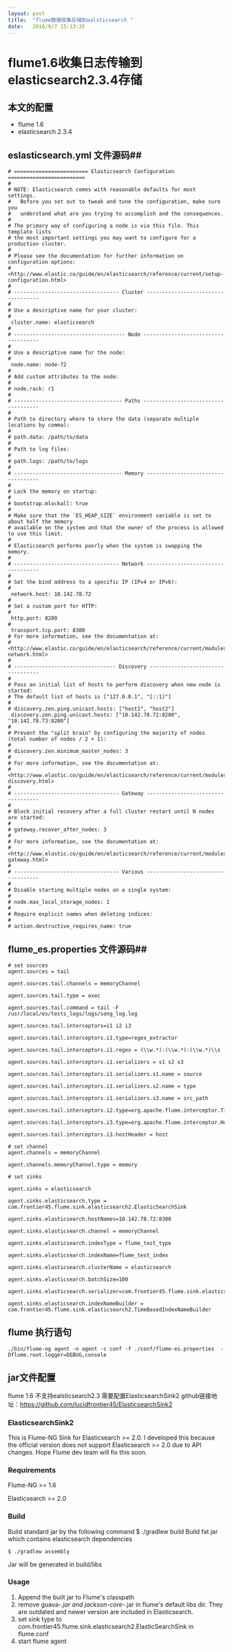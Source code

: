 ```yaml
---
layout: post
title:  "flume数据收集存储到ealsticsearch "
date:   2016/9/7 15:13:35 
---
```



# flume1.6收集日志传输到elasticsearch2.3.4存储 #

## 本文的配置 ##
- flume 1.6
- elasticsearch 2.3.4


## eslasticsearch.yml 文件源码##

    # ======================== Elasticsearch Configuration =========================
    #
    # NOTE: Elasticsearch comes with reasonable defaults for most settings.
    #   Before you set out to tweak and tune the configuration, make sure you
    #   understand what are you trying to accomplish and the consequences.
    #
    # The primary way of configuring a node is via this file. This template lists
    # the most important settings you may want to configure for a production cluster.
    #
    # Please see the documentation for further information on configuration options:
    # <http://www.elastic.co/guide/en/elasticsearch/reference/current/setup-configuration.html>
    #
    # ---------------------------------- Cluster -----------------------------------
    #
    # Use a descriptive name for your cluster:
    #
     cluster.name: elasticsearch
    #
    # ------------------------------------ Node ------------------------------------
    #
    # Use a descriptive name for the node:
    #
     node.name: node-72
    #
    # Add custom attributes to the node:
    #
    # node.rack: r1
    #
    # ----------------------------------- Paths ------------------------------------
    #
    # Path to directory where to store the data (separate multiple locations by comma):
    #
    # path.data: /path/to/data
    #
    # Path to log files:
    #
    # path.logs: /path/to/logs
    #
    # ----------------------------------- Memory -----------------------------------
    #
    # Lock the memory on startup:
    #
    # bootstrap.mlockall: true
    #
    # Make sure that the `ES_HEAP_SIZE` environment variable is set to about half the memory
    # available on the system and that the owner of the process is allowed to use this limit.
    #
    # Elasticsearch performs poorly when the system is swapping the memory.
    #
    # ---------------------------------- Network -----------------------------------
    #
    # Set the bind address to a specific IP (IPv4 or IPv6):
    #
     network.host: 10.142.78.72
    #
    # Set a custom port for HTTP:
    #
     http.port: 8200
    #
     transport.tcp.port: 8300
    # For more information, see the documentation at:
    # <http://www.elastic.co/guide/en/elasticsearch/reference/current/modules-network.html>
    #
    # --------------------------------- Discovery ----------------------------------
    #
    # Pass an initial list of hosts to perform discovery when new node is started:
    # The default list of hosts is ["127.0.0.1", "[::1]"]
    #
    # discovery.zen.ping.unicast.hosts: ["host1", "host2"]
     discovery.zen.ping.unicast.hosts: ["10.142.78.72:8200", "10.142.78.73:8200"]
    #
    # Prevent the "split brain" by configuring the majority of nodes (total number of nodes / 2 + 1):
    #
    # discovery.zen.minimum_master_nodes: 3
    #
    # For more information, see the documentation at:
    # <http://www.elastic.co/guide/en/elasticsearch/reference/current/modules-discovery.html>
    #
    # ---------------------------------- Gateway -----------------------------------
    #
    # Block initial recovery after a full cluster restart until N nodes are started:
    #
    # gateway.recover_after_nodes: 3
    #
    # For more information, see the documentation at:
    # <http://www.elastic.co/guide/en/elasticsearch/reference/current/modules-gateway.html>
    #
    # ---------------------------------- Various -----------------------------------
    #
    # Disable starting multiple nodes on a single system:
    #
    # node.max_local_storage_nodes: 1
    #
    # Require explicit names when deleting indices:
    #
    # action.destructive_requires_name: true



## flume_es.properties 文件源码##

    # set sources
    agent.sources = tail  
     
    agent.sources.tail.channels = memoryChannel  
      
    agent.sources.tail.type = exec  
      
    agent.sources.tail.command = tail -F  /usr/local/es/tests_logs/logs/song_log.log  
      
    agent.sources.tail.interceptors=i1 i2 i3  
      
    agent.sources.tail.interceptors.i1.type=regex_extractor  
      
    agent.sources.tail.interceptors.i1.regex = (\\w.*):(\\w.*):(\\w.*)\\s  
      
    agent.sources.tail.interceptors.i1.serializers = s1 s2 s3  
      
    agent.sources.tail.interceptors.i1.serializers.s1.name = source  
      
    agent.sources.tail.interceptors.i1.serializers.s2.name = type  
      
    agent.sources.tail.interceptors.i1.serializers.s3.name = src_path  
      
    agent.sources.tail.interceptors.i2.type=org.apache.flume.interceptor.TimestampInterceptor$Builder  
      
    agent.sources.tail.interceptors.i3.type=org.apache.flume.interceptor.HostInterceptor$Builder  
      
    agent.sources.tail.interceptors.i3.hostHeader = host  
      
    # set channel 
    agent.channels = memoryChannel  
      
    agent.channels.memoryChannel.type = memory   
    
    # set sinks
      
    agent.sinks = elasticsearch  
    
    agent.sinks.elasticsearch.type = com.frontier45.flume.sink.elasticsearch2.ElasticSearchSink
    
    agent.sinks.elasticsearch.hostNames=10.142.78.72:8300  
    
    agent.sinks.elasticsearch.channel = memoryChannel  
    
    agent.sinks.elasticsearch.indexType = flume_test_type
      
    agent.sinks.elasticsearch.indexName=flume_test_index
    
    agent.sinks.elasticsearch.clusterName = elasticsearch
    
    agent.sinks.elasticsearch.batchSize=100  
    
    agent.sinks.elasticsearch.serializer=com.frontier45.flume.sink.elasticsearch2.ElasticSearchDynamicSerializer
    
    agent.sinks.elasticsearch.indexNameBuilder = com.frontier45.flume.sink.elasticsearch2.TimeBasedIndexNameBuilder
    

## flume 执行语句 ##

    ./bin/flume-ng agent -n agent -c conf -f ./conf/flume-es.properties  -Dflume.root.logger=DEBUG,console

## jar文件配置 ##

flume 1.6 不支持ealsticsearch2.3 需要配置ElasticsearchSink2
github链接地址：https://github.com/lucidfrontier45/ElasticsearchSink2

### ElasticsearchSink2 ###

This is Flume-NG Sink for Elasticsearch >= 2.0. I developed this because the official version does not support Elasticsearch >= 2.0 due to API changes. Hope Flume dev team will fix this soon.

### Requirements ###

Flume-NG >= 1.6

Elasticsearch >= 2.0

### Build ###

Build standard jar by the following command 
    $ ./gradlew build
Build fat jar which contains elasticsearch dependencies

    $ ./gradlew assembly
Jar will be generated in build/libs

### Usage ###

1. Append the built jar to Flume's classpath
1. remove guava-*.jar and jackson-core-*.jar in flume's default libs dir. They are outdated and newer version are included in Elasticsearch.
1. set sink type to com.frontier45.flume.sink.elasticsearch2.ElasticSearchSink in flume.conf
1. start flume agent

